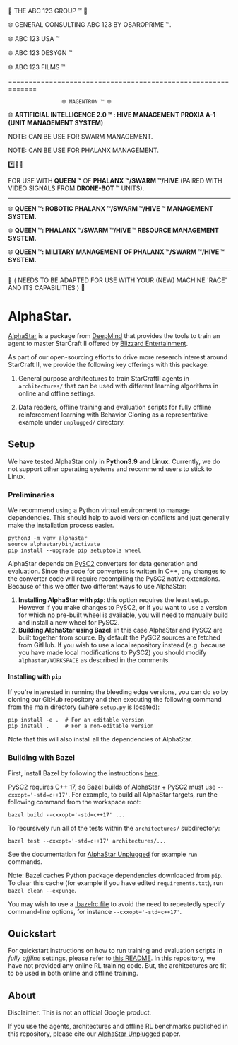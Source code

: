  🤖 THE ABC 123 GROUP ™ 🤖

🌐 GENERAL CONSULTING ABC 123 BY OSAROPRIME ™.

🌐 ABC 123 USA ™

🌐 ABC 123 DESYGN ™

🌐 ABC 123 FILMS ™

=============================================================

                     🌐 MAGENTRON ™ 🌐
                     
🌐 **ARTIFICIAL INTELLIGENCE 2.0 ™ : HIVE MANAGEMENT PROXIA A-1 (UNIT MANAGEMENT SYSTEM)**

NOTE: CAN BE USE FOR SWARM MANAGEMENT.

NOTE: CAN BE USE FOR PHALANX MANAGEMENT.


*️⃣📶🤖

FOR USE WITH **QUEEN ™** OF **PHALANX ™/SWARM ™/HIVE** (PAIRED WITH VIDEO SIGNALS FROM **DRONE-BOT ™** UNITS).

-------------------------

🌐 **QUEEN ™: ROBOTIC PHALANX ™/SWARM ™/HIVE ™ MANAGEMENT SYSTEM.**

🌐 **QUEEN ™: PHALANX ™/SWARM ™/HIVE ™ RESOURCE MANAGEMENT SYSTEM.**

🌐 **QUEEN ™: MILITARY MANAGEMENT OF PHALANX ™/SWARM ™/HIVE ™ SYSTEM.**


-------------------------

🤖 ( NEEDS TO BE ADAPTED FOR USE WITH YOUR (NEW) MACHINE 'RACE' AND ITS CAPABILITIES ) 🤖

# AlphaStar.

[AlphaStar](https://github.com/deepmind/alphastar) is a package from
[DeepMind](http://deepmind.com) that provides the tools to train an agent to
master StarCraft II offered by [Blizzard Entertainment](http://blizzard.com).

As part of our open-sourcing efforts to drive more research interest around
StarCraft II, we provide the following key offerings with this package:

1.  General purpose architectures to train StarCraftII agents in
    `architectures/` that can be used with different learning algorithms in
    online and offline settings.

2.  Data readers, offline training and evaluation scripts for fully offline
    reinforcement learning with Behavior Cloning as a representative example
    under `unplugged/` directory.

## Setup

We have tested AlphaStar only in **Python3.9** and **Linux**. Currently, we do
not support other operating systems and recommend users to stick to Linux.

### Preliminaries

We recommend using a Python virtual environment to manage dependencies. This
should help to avoid version conflicts and just generally make the installation
process easier.

```shell
python3 -m venv alphastar
source alphastar/bin/activate
pip install --upgrade pip setuptools wheel
```

AlphaStar depends on [PySC2](https://github.com/deepmind/pysc2) converters for
data generation and evaluation. Since the code for converters is written in C++,
any changes to the converter code will require recompiling the PySC2 native
extensions. Because of this we offer two different ways to use AlphaStar:

1.  **Installing AlphaStar with `pip`**: this option requires the least setup.
    However if you make changes to PySC2, or if you want to use a version for
    which no pre-built wheel is available, you will need to manually build and
    install a new wheel for PySC2.
2.  **Building AlphaStar using Bazel**: in this case AlphaStar and PySC2 are
    built together from source. By default the PySC2 sources are fetched
    from GitHub. If you wish to use a local repository instead (e.g. because you
    have made local modifications to PySC2) you should modify
    `alphastar/WORKSPACE` as described in the comments.

#### Installing with `pip`

If you're interested in running the bleeding edge versions, you can do so by
cloning our GitHub repository and then executing the following command from the
main directory (where `setup.py` is located):

```
pip install -e .  # For an editable version
pip install .     # For a non-editable version
```

Note that this will also install all the dependencies of AlphaStar.

### Building with Bazel

First, install Bazel by following the instructions
[here](https://docs.bazel.build/versions/main/install-ubuntu.html).

PySC2 requires C++ 17, so Bazel builds of AlphaStar + PySC2 must use
`--cxxopt='-std=c++17'`. For example, to build all AlphaStar targets, run the
following command from the workspace root:

```shell
bazel build --cxxopt='-std=c++17' ...
```

To recursively run all of the tests within the `architectures/` subdirectory:

```shell
bazel test --cxxopt='-std=c++17' architectures/...
```

See the documentation for
[AlphaStar Unplugged](https://github.com/deepmind/alphastar/blob/master/alphastar/unplugged/README.md)
for example `run` commands.

Note: Bazel caches Python package dependencies downloaded from `pip`. To clear
this cache (for example if you have edited `requirements.txt`), run `bazel clean
--expunge`.

You may wish to use a
[.bazelrc file](https://docs.bazel.build/versions/main/guide.html#bazelrc-the-bazel-configuration-file)
to avoid the need to repeatedly specify command-line options, for instance
`--cxxopt='-std=c++17'`.

## Quickstart

For quickstart instructions on how to run training and evaluation scripts in
*fully offline* settings, please refer to
[this README](https://github.com/deepmind/alphastar/blob/master/alphastar/unplugged/README.md). In
this repository, we have not provided any online RL training code. But, the
architectures are fit to be used in both online and offline training.

## About

Disclaimer: This is not an official Google product.

If you use the agents, architectures and offline RL benchmarks published in this
repository, please cite our
[AlphaStar Unplugged](https://openreview.net/pdf?id=Np8Pumfoty) paper.
